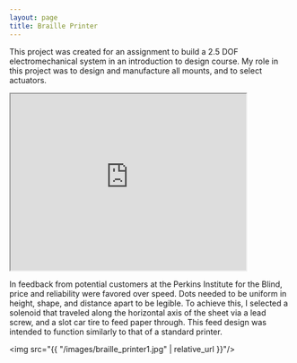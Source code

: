 ```yaml
---
layout: page
title: Braille Printer
---
```




This project was created for an assignment to build a 2.5 DOF electromechanical system in an introduction to design course. My role in this project was to design and manufacture all mounts, and to select actuators.

<iframe width="420" height="315"
src="https://www.youtube.com/embed/SPWHj9GLalQ">
</iframe>


In feedback from potential customers at the Perkins Institute for the Blind, price and reliability were favored over speed. Dots needed to be uniform in height, shape, and distance apart to be legible. To achieve this, I selected a solenoid that traveled along the horizontal axis of the sheet via a lead screw, and a slot car tire to feed paper through. This feed design was intended to function similarly to that of a standard printer.

<img src="{{ "/images/braille_printer1.jpg" | relative_url }}"/>
